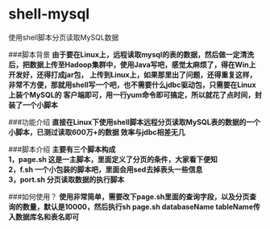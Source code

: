 # shell-mysql
使用shell脚本分页读取MySQL数据

###脚本背景
**由于要在Linux上，远程读取mysql的表的数据，然后做一定清洗后，把数据上传至Hadoop集群中，使用Java写吧，感觉太麻烦了，得在Win上开发好，还得打成jar包，
上传到Linux上，如果那里出了问题，还得重复这样，非常不方便，那就用shell写一个吧，也不需要什么jdbc驱动包，只需要在Linux上装个MySQL的
客户端即可，用一行yum命令即可搞定，所以就花了点时间，封装了一个小脚本**

###功能介绍
**直接在Linux下使用shell脚本远程分页读取MySQL表的数据的一个小脚本，已测过读取600万+的数据
效率与jdbc相差无几**

###脚本介绍
**主要有三个脚本构成<br/>1，page.sh 这是一主脚本，里面定义了分页的条件，大家看下便知<br/>2，f.sh   一个小包装的脚本吧，里面会用sed去掉表头一些信息<br/>3，port.sh  分页读取数据的执行脚本<br/>**


###如何使用？
**使用非常简单，需要改下page.sh里面的查询字段，以及分页查询的数量，默认是10000，然后执行sh page.sh databaseName tableName传入数据库名和表名即可**

